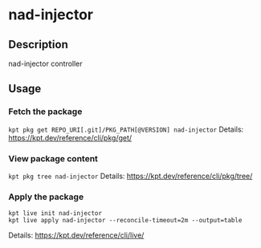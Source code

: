 # nad-injector

## Description
nad-injector controller

## Usage

### Fetch the package
`kpt pkg get REPO_URI[.git]/PKG_PATH[@VERSION] nad-injector`
Details: https://kpt.dev/reference/cli/pkg/get/

### View package content
`kpt pkg tree nad-injector`
Details: https://kpt.dev/reference/cli/pkg/tree/

### Apply the package
```
kpt live init nad-injector
kpt live apply nad-injector --reconcile-timeout=2m --output=table
```
Details: https://kpt.dev/reference/cli/live/
